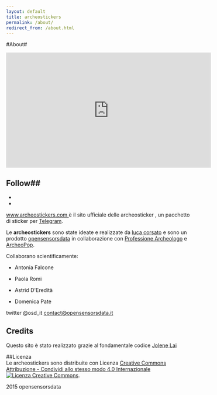 ```yaml
---
layout: default
title: archeostickers
permalink: /about/
redirect_from: /about.html
---
```


#About#

<iframe width="560" height="315" src="https://www.youtube.com/embed/BIiB4Y1I-P8" frameborder="0" allowfullscreen></iframe>

<!--End mc_embed_signup-->

## Follow##
<div class="follow-archeostickers">
    <ul>
        <li>
            <a href="https://github.com/opensensorsdata/archeostickers" target="_blank">
                <i class="fa fa-2x fa-github"></i>
            </a>
        </li>
        <li>
            <a href="https://twitter.com/archeostickers" target="_blank">
                <i class="fa fa-2x fa-twitter-square"></i>
            </a>
        </li>
    </ul>
</div>


<div vocab="http://schema.org" typeof="Person">
  <p><a href="http://www.archeostickers.com" property="url">
      www.<span property="Things" vocab="http://schema.org" typeof="Product"><span property="name">archeostickers</span></span>.com
    </a> è il sito ufficiale delle
    <span property="name">archeosticker</span>
    <span property="jobTitle">, un pacchetto di sticker per <a href="https://telegram.org/">Telegram</a></span>.
  </p>
</div>

Le **archeostickers** sono state ideate e realizzate da [luca corsato](https://twitter.com/lucacorsato) e sono un prodotto [opensensorsdata](http://opensensorsdata.it) in collaborazione con [Professione Archeologo](http://www.professionearcheologo.it/) e [ArcheoPop](http://archeopop.it).

Collaborano scientificamente:

* Antonia Falcone

* Paola Romi

* Astrid D'Eredità

* Domenica Pate



 





twitter @osd_it contact@opensensorsdata.it



## Credits
Questo sito è stato realizzato grazie al fondamentale codice [Jolene Lai](https://github.com/enelojial)


##Licenza
<a rel="license" href="http://creativecommons.org/licenses/by-sa/4.0/"></a><br/>Le archeostickers sono distribuite con Licenza <a rel="license" href="http://creativecommons.org/licenses/by-sa/4.0/">Creative Commons Attribuzione - Condividi allo stesso modo 4.0 Internazionale<img alt="Licenza Creative Commons" style="border-width:0" src="https://i.creativecommons.org/l/by-sa/4.0/80x15.png" /></a>.

2015 <i class="fa fa-copyright"></i> opensensorsdata
